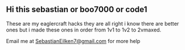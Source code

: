 ## **Hi this sebastian or boo7000 or code1**

These are my eaglercraft hacks they are all right i know there are better ones but i made these ones in order from 1v1 to 1v2 to 2vmaxed.

Email me at SebastianEilken7@gmail.com
for more help
